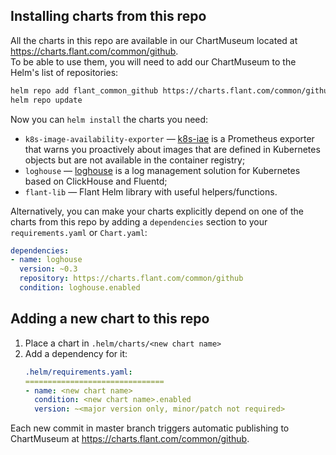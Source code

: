 ## Installing charts from this repo

All the charts in this repo are available in our ChartMuseum located at https://charts.flant.com/common/github. \
To be able to use them, you will need to add our ChartMuseum to the Helm's list of repositories:

```bash
helm repo add flant_common_github https://charts.flant.com/common/github
helm repo update
```

Now you can `helm install` the charts you need:

* `k8s-image-availability-exporter` — [k8s-iae](https://github.com/flant/k8s-image-availability-exporter) is a Prometheus exporter that warns you proactively about images that are defined in Kubernetes objects but are not available in the container registry;
* `loghouse` — [loghouse](https://github.com/flant/loghouse) is a log management solution for Kubernetes based on ClickHouse and Fluentd;
* `flant-lib` — Flant Helm library with useful helpers/functions.

Alternatively, you can make your charts explicitly depend on one of the charts from this repo by adding a `dependencies` section to your `requirements.yaml` or `Chart.yaml`:

```yaml
dependencies:
- name: loghouse
  version: ~0.3
  repository: https://charts.flant.com/common/github
  condition: loghouse.enabled
```

## Adding a new chart to this repo

1. Place a chart in `.helm/charts/<new chart name>`
2. Add a dependency for it:
    ```yaml
    .helm/requirements.yaml:
    ===============================
    - name: <new chart name>
      condition: <new chart name>.enabled
      version: ~<major version only, minor/patch not required>
    ```

Each new commit in master branch triggers automatic publishing to ChartMuseum at https://charts.flant.com/common/github.
